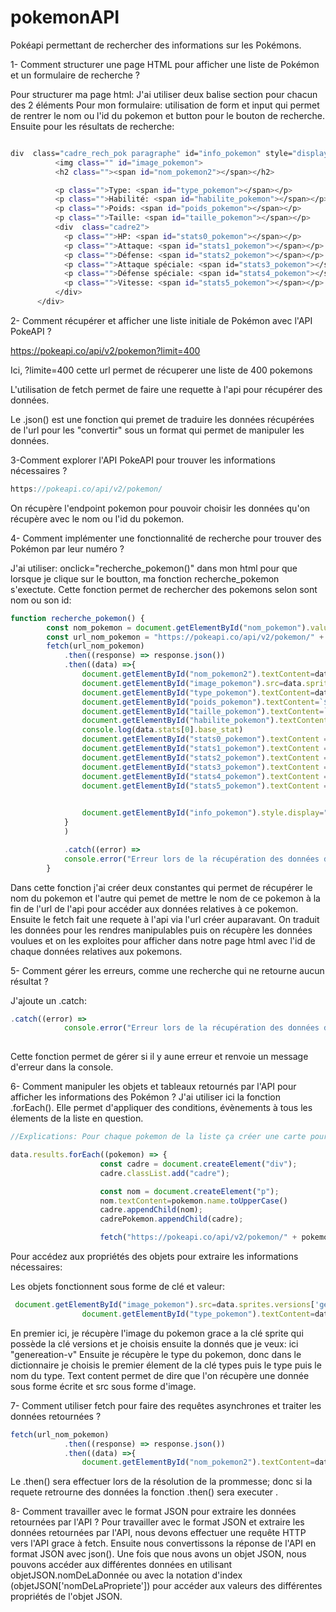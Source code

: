 # pokemonAPI
Pokéapi permettant de rechercher des informations sur les Pokémons. 



1- Comment structurer une page HTML pour afficher une liste de Pokémon et un formulaire de
recherche ? 

Pour structurer ma page html: 
J'ai utiliser deux balise section pour chacun des 2 éléments 
Pour mon formulaire: utilisation de form et input qui permet de rentrer le nom ou l'id du pokemon et button pour le bouton de recherche.
Ensuite pour les résultats de recherche: 

```sh

div  class="cadre_rech_pok paragraphe" id="info_pokemon" style="display: none;">
          <img class="" id="image_pokemon">
          <h2 class=""><span id="nom_pokemon2"></span></h2>

          <p class="">Type: <span id="type_pokemon"></span></p>
          <p class="">Habilité: <span id="habilite_pokemon"></span></p>
          <p class="">Poids: <span id="poids_pokemon"></span></p>
          <p class="">Taille: <span id="taille_pokemon"></span></p>
          <div  class="cadre2">
            <p class="">HP: <span id="stats0_pokemon"></span></p>
            <p class="">Attaque: <span id="stats1_pokemon"></span></p>
            <p class="">Défense: <span id="stats2_pokemon"></span></p>
            <p class="">Attaque spéciale: <span id="stats3_pokemon"></span></p>
            <p class="">Défense spéciale: <span id="stats4_pokemon"></span></p>
            <p class="">Vitesse: <span id="stats5_pokemon"></span></p>
          </div>
      </div>

```



2- Comment récupérer et afficher une liste initiale de Pokémon avec l'API PokeAPI ?

https://pokeapi.co/api/v2/pokemon?limit=400

Ici, ?limite=400 cette url permet de récuperer une liste de 400 pokemons

L'utilisation de fetch permet de faire une requette à l'api pour récupérer des données.

Le .json() est une fonction qui premet de traduire les données récupérées de l'url pour les "convertir" sous un format qui permet de manipuler les données.


3-Comment explorer l'API PokeAPI pour trouver les informations nécessaires ?

```js
https://pokeapi.co/api/v2/pokemon/ 

```
On récupère l'endpoint pokemon pour pouvoir choisir les données qu'on récupère avec le nom ou l'id du pokemon. 



4- Comment implémenter une fonctionnalité de recherche pour trouver des Pokémon par leur
numéro ?

J'ai utiliser: onclick="recherche_pokemon()" dans mon html pour que lorsque je clique sur le boutton, ma fonction recherche_pokemon s'exectute. Cette fonction permet de rechercher des pokemons selon sont nom ou son id:

```js
function recherche_pokemon() {
        const nom_pokemon = document.getElementById("nom_pokemon").value.toLowerCase();
        const url_nom_pokemon = "https://pokeapi.co/api/v2/pokemon/" + nom_pokemon;
        fetch(url_nom_pokemon)
            .then((response) => response.json())
            .then((data) =>{
                document.getElementById("nom_pokemon2").textContent=data.name;
                document.getElementById("image_pokemon").src=data.sprites.versions['generation-v']['black-white'].animated.front_default;
                document.getElementById("type_pokemon").textContent=data.types[0].type.name;
                document.getElementById("poids_pokemon").textContent=`${data.weight / 10} kg`;
                document.getElementById("taille_pokemon").textContent=`${data.height/10}0 mètre`;
                document.getElementById("habilite_pokemon").textContent=`${data.abilities[0].ability.name}`;
                console.log(data.stats[0].base_stat)
                document.getElementById("stats0_pokemon").textContent = data.stats[0].base_stat; 
                document.getElementById("stats1_pokemon").textContent = data.stats[1].base_stat; 
                document.getElementById("stats2_pokemon").textContent = data.stats[2].base_stat; 
                document.getElementById("stats3_pokemon").textContent = data.stats[3].base_stat; 
                document.getElementById("stats4_pokemon").textContent = `${data.stats[4].base_stat}`; 
                document.getElementById("stats5_pokemon").textContent = data.stats[5].base_stat;          
                

                document.getElementById("info_pokemon").style.display="block";
            }
            )

            .catch((error) => 
            console.error("Erreur lors de la récupération des données des Pokémons:", error));
        }
```

Dans cette fonction j'ai créer deux constantes qui permet de récupérer le nom du pokemon et l'autre qui pemet de mettre le nom de ce pokemon à la fin de l'url de l'api pour accéder aux données relatives à ce pokemon. Ensuite le fetch fait une requete à l'api via l'url créer auparavant. On traduit les données pour les rendres manipulables puis on récupère les données voulues et on les exploites pour afficher dans notre page html avec l'id de chaque données  relatives aux pokemons.



5- Comment gérer les erreurs, comme une recherche qui ne retourne aucun résultat ?

J'ajoute un .catch:
```js
.catch((error) => 
            console.error("Erreur lors de la récupération des données des Pokémons:", error));
        
```
Cette  fonction permet de gérer si il y aune erreur et renvoie un message d'erreur dans la console.


6- Comment manipuler les objets et tableaux retournés par l'API pour afficher les informations des
Pokémon ?
J'ai utiliser ici la fonction .forEach(). Elle permet d'appliquer des conditions, évènements à tous les élements de la liste en question.

```js
//Explications: Pour chaque pokemon de la liste ça créer une carte pour le pokemon avec son nom et son images

data.results.forEach((pokemon) => {  
                    const cadre = document.createElement("div"); 
                    cadre.classList.add("cadre"); 

                    const nom = document.createElement("p");
                    nom.textContent=pokemon.name.toUpperCase()
                    cadre.appendChild(nom);
                    cadrePokemon.appendChild(cadre);

                    fetch("https://pokeapi.co/api/v2/pokemon/" + pokemon.name)
```
Pour accédez aux propriétés des objets pour extraire les informations nécessaires: 
 
Les objets fonctionnent sous forme de clé et valeur:
```js
 document.getElementById("image_pokemon").src=data.sprites.versions['generation-v']['black-white'].animated.front_default;
                document.getElementById("type_pokemon").textContent=data.types[0].type.name;
```
En premier ici, je récupère l'image du pokemon grace a la clé sprite qui possède la clé versions et je choisis ensuite la donnés que je veux: ici "genereation-v"
Ensuite je récupère le type du pokemon, donc dans le dictionnaire je choisis le premier élement de la clé types puis le type puis le nom du type. Text content permet de dire que l'on récupère une donnée sous forme écrite et src sous forme d'image.


7-  Comment utiliser fetch pour faire des requêtes asynchrones et traiter les données retournées ?

```js
fetch(url_nom_pokemon)
            .then((response) => response.json())
            .then((data) =>{
                document.getElementById("nom_pokemon2").textContent=data.name;
``` 
Le .then() sera effectuer lors de la résolution de la prommesse; donc si la requete retrourne des données la fonction .then() sera executer .


8- Comment travailler avec le format JSON pour extraire les données retournées par l'API ?
    Pour travailler avec le format JSON et extraire les données retournées par l'API, nous devons effectuer une requête HTTP vers l'API grace à fetch. Ensuite nous convertissons la réponse de l'API en format JSON avec json().
Une fois que nous avons un objet JSON, nous pouvons accéder aux différentes données en utilisant objetJSON.nomDeLaDonnée ou avec la notation d'index (objetJSON['nomDeLaPropriete']) pour accéder aux valeurs des différentes propriétés de l'objet JSON.

